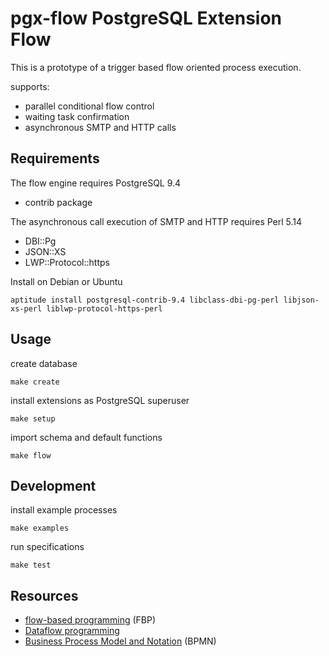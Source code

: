 # pgx-flow PostgreSQL Extension Flow

This is a prototype of a trigger based flow oriented process execution.

supports:
  * parallel conditional flow control
  * waiting task confirmation
  * asynchronous SMTP and HTTP calls

## Requirements

The flow engine requires PostgreSQL 9.4
  + contrib package

The asynchronous call execution of SMTP and HTTP requires Perl 5.14
  + DBI::Pg
  + JSON::XS
  + LWP::Protocol::https

Install on Debian or Ubuntu

    aptitude install postgresql-contrib-9.4 libclass-dbi-pg-perl libjson-xs-perl liblwp-protocol-https-perl

## Usage

create database

    make create

install extensions as PostgreSQL superuser

    make setup

import schema and default functions

    make flow

## Development

install example processes

    make examples

run specifications

    make test

## Resources

 * [flow-based programming](https://en.wikipedia.org/wiki/Flow-based_programming) (FBP)
 * [Dataflow programming](https://en.wikipedia.org/wiki/Dataflow_programming)
 * [Business Process Model and Notation](https://en.wikipedia.org/wiki/Business_Process_Model_and_Notation) (BPMN)

